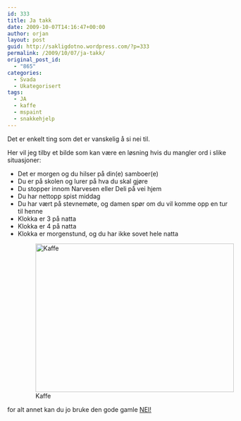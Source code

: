 ```yaml
---
id: 333
title: Ja takk
date: 2009-10-07T14:16:47+00:00
author: orjan
layout: post
guid: http://sakligdotno.wordpress.com/?p=333
permalink: /2009/10/07/ja-takk/
original_post_id:
  - "865"
categories:
  - Svada
  - Ukategorisert
tags:
  - JA
  - kaffe
  - mspaint
  - snakkehjelp
---
```

Det er enkelt ting som det er vanskelig å si nei til. 

Her vil jeg tilby et bilde som kan være en løsning hvis du mangler ord i slike situasjoner:

  * Det er morgen og du hilser på din(e) samboer(e)
  * Du er på skolen og lurer på hva du skal gjøre
  * Du stopper innom Narvesen eller Deli på vei hjem
  * Du har nettopp spist middag
  * Du har vært på stevnemøte, og damen spør om du vil komme opp en tur til henne
  * Klokka er 3 på natta
  * Klokka er 4 på natta
  * Klokka er morgenstund, og du har ikke sovet hele natta<figure id="attachment_336" style="width: 450px" class="wp-caption aligncenter">
<img src="http://46.101.118.241/wp-content/uploads/2009/10/kaffe.png" alt="Kaffe" title="kaffe" width="450" height="337" class="size-full wp-image-336" srcset="http://46.101.118.241/wp-content/uploads/2009/10/kaffe.png 800w, http://46.101.118.241/wp-content/uploads/2009/10/kaffe-300x225.png 300w, http://46.101.118.241/wp-content/uploads/2009/10/kaffe-768x576.png 768w" sizes="(max-width: 450px) 100vw, 450px" /><figcaption class="wp-caption-text">Kaffe</figcaption></figure> 

for alt annet kan du jo bruke den gode gamle [NEI!](http://sakligdotno.wordpress.com/2009/06/11/saklig-no-jauda/)